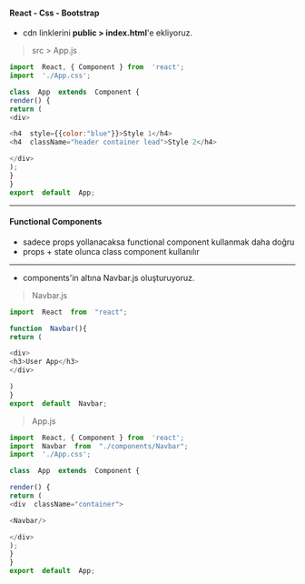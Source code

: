 
#### React - Css - Bootstrap

* cdn linklerini <b>public > index.html</b>'e ekliyoruz.

> src > App.js

```js
import  React, { Component } from  'react';
import  './App.css';

class  App  extends  Component {
render() {
return (
<div>

<h4  style={{color:"blue"}}>Style 1</h4>
<h4  className="header container lead">Style 2</h4>

</div>
);
}
}
export  default  App;
```

---


#### Functional Components

* sadece props yollanacaksa functional component kullanmak daha doğru
* props + state olunca class component kullanılır
---

* components'in altına Navbar.js oluşturuyoruz.

> Navbar.js

```js
import  React  from  "react";

function  Navbar(){
return (

<div>
<h3>User App</h3>
</div>

)
}
export  default  Navbar;
```

>App.js

```js
import  React, { Component } from  'react';
import  Navbar  from  "./components/Navbar";
import  './App.css';

class  App  extends  Component {

render() {
return (
<div  className="container">

<Navbar/>

</div>
);
}
}
export  default  App;
```
